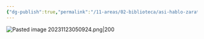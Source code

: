 ```yaml
---
{"dg-publish":true,"permalink":"/11-areas/02-biblioteca/asi-hablo-zaratustra/","noteIcon":""}
---
```


![Pasted image 20231123050924.png|200](/img/user/02%20Image/Pasted%20image%2020231123050924.png)